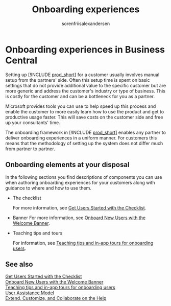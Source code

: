 ﻿---
title: Onboarding experiences
description: As a partner, you can get your customers up to speed in a hurry with the right onboarding story. Learn about checklists and teaching tips.
ms.date: 03/26/2021
ms.topic: conceptual
ms.service: dynamics365-business-central
author: sorenfriisalexandersen
ms.author: soalex
manager: edupont
---

# Onboarding experiences in Business Central

Setting up [!INCLUDE [prod_short](../includes/prod_short.md)] for a customer usually involves manual setup from the partners' side. Often this setup time is spent on basic settings that do not provide additional value to the specific customer but are more generic and address the customer's industry or type of business. This is costly for the customer and can be a bottleneck for you as a partner.

Microsoft provides tools you can use to help speed up this process and enable the customer to more easily learn how to use the product and get to productive usage faster. This will save costs on the customer side and free up your consultants' time.

The onboarding framework in [!INCLUDE [prod_short](../includes/prod_short.md)] enables any partner to deliver onboarding experiences in a uniform manner. For customers this means that the methodology of setting up the system does not differ much from partner to partner.

## Onboarding elements at your disposal

In the following sections you find descriptions of components you can use when authoring onboarding experiences for your customers along with guidance to where and how to use them.

- The checklist

  For more information, see [Get Users Started with the Checklist](onboarding-checklist.md).  
- Banner
  For more information, see [Onboard New Users with the Welcome Banner](onboarding-welcome-banner.md).  
- Teaching tips and tours

  For information, see [Teaching tips and in-app tours for onboarding users](onboarding-teaching-tips-tours.md).  

## See also

[Get Users Started with the Checklist](onboarding-checklist.md)  
[Onboard New Users with the Welcome Banner](onboarding-welcome-banner.md)  
[Teaching tips and in-app tours for onboarding users](onboarding-teaching-tips-tours.md)  
[User Assistance Model](../user-assistance.md)  
[Extend, Customize, and Collaborate on the Help](../help/contributor-guide.md)  
